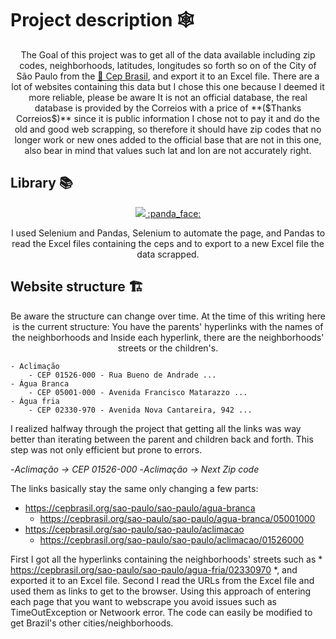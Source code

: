 # Project description :spider_web:
<p align="center">The Goal of this project was to get all of the data available including zip codes, neighborhoods, latitudes, longitudes so forth so on of the City of São Paulo from the <a href="https://cepbrasil.org/">🔗 Cep Brasil</a>, and export it to an Excel file. There are a lot of websites containing this data but I chose this one because I deemed it more reliable, please be aware It is not an official database, the real database is provided by the Correios with a price of **($Thanks Correios$)** since it is public information I chose not to pay it and do the old and good web scrapping, so therefore it should have zip codes that no longer work or new ones added to the official base that are not in this one, also bear in mind that values such lat and lon are not accurately right.</p>

## Library :books:
<p align="center">
  <a href="https://skillicons.dev">
    <img src="https://skillicons.dev/icons?i=selenium" />
    :panda_face:
  </a>
</p>

<p align="center">I used Selenium and Pandas, Selenium to automate the page, and Pandas to read the Excel files containing the ceps and to export to a new Excel file the data scrapped.</p>

## Website structure :building_construction:	

<p align="center">
  Be aware the structure can change over time.
  At the time of this writing here is the current structure:
  You have the parents' hyperlinks with the names of the neighborhoods and 
  Inside each hyperlink, there are the neighborhoods' streets or the children's.
  
    - Aclimação
        - CEP 01526-000 - Rua Bueno de Andrade ...
    - Água Branca
        - CEP 05001-000 - Avenida Francisco Matarazzo ...
    - Água fria
        - CEP 02330-970 - Avenida Nova Cantareira, 942 ...
      
  
  I realized halfway through the project that getting all the links was way better than iterating between the parent and children back and forth.
  This step was not only efficient but prone to errors.
  
  -*Aclimação -> CEP 01526-000* 
  -*Aclimação -> Next Zip code* 
  
  The links basically stay the same only changing a few parts:
  - https://cepbrasil.org/sao-paulo/sao-paulo/agua-branca
     - https://cepbrasil.org/sao-paulo/sao-paulo/agua-branca/05001000
  - https://cepbrasil.org/sao-paulo/sao-paulo/aclimacao
     - https://cepbrasil.org/sao-paulo/sao-paulo/aclimacao/01526000
      
  First I got all the hyperlinks 
  containing the neighborhoods' streets such as * https://cepbrasil.org/sao-paulo/sao-paulo/agua-fria/02330970 *, and exported it to an Excel file.
  Second I read the URLs from the Excel file and used them as links to get to the browser. 
  Using this approach of entering each page that you want to webscrape you avoid issues such as TimeOutException or Netwoork error. 
  The code can easily be modified to get Brazil's other cities/neighborhoods.
</p>

